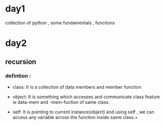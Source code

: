 # day1

collection of python , some fundamentals , funcitons

# day2

## recursion

### defintion :
+ class: It is a collection of data members and member function
* object: It is something which accesses and communicate class feature ie data-mem and -mem-fuction of same class.
- self: It is pointing to current instance(object) and using self , we can access any variable across the function inside same class.+
